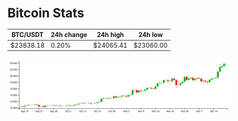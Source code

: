 # Bitcoin Stats

BTC/USDT|24h change|24h high|24h low|
|---|---|---|---|
|$23838.18|0.20%|$24065.41|$23060.00|

<img src="./chart.svg">
